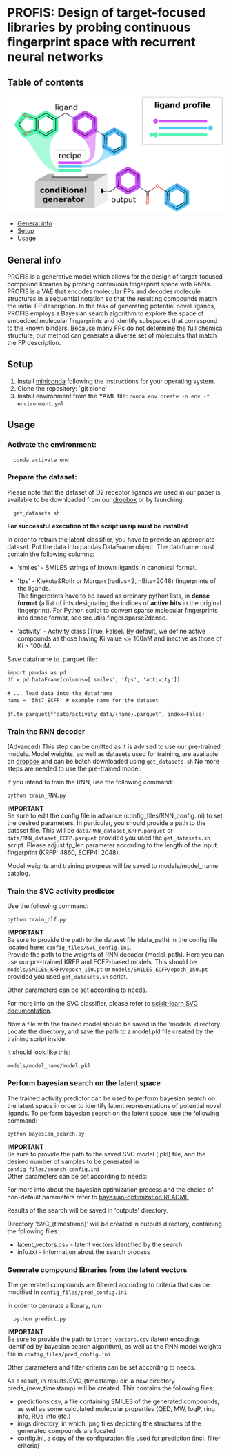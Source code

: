 # PROFIS: Design of target-focused libraries by probing continuous fingerprint space with recurrent neural networks

## Table of contents

![TOC](https://github.com/hubertrybka/profis/blob/main/TOC.png)

* [General info](#general-info)
* [Setup](#setup)
* [Usage](#usage)

## General info

PROFIS is a generative model which allows for the design of target-focused compound libraries by probing continuous 
fingerprint space with RNNs. PROFIS is a VAE that encodes molecular FPs and decodes molecule structures 
in a sequential notation so that the resulting compounds match the initial FP description. In the task of generating 
potential novel ligands, PROFIS employs a Bayesian search algorithm to explore the space of embedded molecular fingerprints 
and identify subspaces that correspond to the known binders. Because many FPs do not determine the full chemical structure, 
our method can generate a diverse set of molecules that match the FP description.

## Setup

1. Install [miniconda](https://docs.conda.io/en/latest/miniconda.html) following the instructions for your operating
   system.
2. Clone the repository: `git clone'
3. Install environment from the YAML file: `conda env create -n env -f environment.yml`

## Usage

### Activate the environment:

      conda activate env

### Prepare the dataset:

Please note that the dataset of D2 receptor ligands we used in our paper is available to be downloaded from
our [dropbox](https://www.dropbox.com/scl/fi/n5v2v8e8z63ca3i6byshk/datasets.zip?rlkey=csa1epu0mcuz2fvnevtw8jscl&dl=0) or by
launching:

      get_datasets.sh

**For successful execution of the script unzip must be installed**

In order to retrain the latent classifier, you have to provide an appropriate dataset. Put the data into
pandas.DataFrame object. The dataframe must contain the following columns:

* 'smiles' - SMILES strings of known ligands in canonical format.

* 'fps' - Klekota&Roth or Morgan (radius=2, nBits=2048) fingerprints of the ligands.  
  The fingerprints have to be saved as ordinary python lists, in **dense format** (a list of ints designating the indices
  of **active bits** in the original fingerprint).
  For Python script to convert sparse molecular fingerprints into dense format, see src.utils.finger.sparse2dense.

* 'activity' - Activity class (True, False). By default, we define active compounds as those having
  Ki value <= 100nM and inactive as those of Ki > 100nM.

Save dataframe to .parquet file:

```
import pandas as pd
df = pd.DataFrame(columns=['smiles', 'fps', 'activity'])

# ... load data into the dataframe
name = '5ht7_ECFP' # example name for the dataset

df.to_parquet(f'data/activity_data/{name}.parquet', index=False)
```

### Train the RNN decoder

(Advanced) This step can be omitted as it is advised to use our pre-trained models. Model weights, as well as datasets
used for training, are available
on [dropbox](https://www.dropbox.com/scl/fi/e4xfi71gr2ih612ud8wai/models.zip?rlkey=8jrut4dexkmqj8egjcsphhdmu&dl=0) and can be
batch downloaded using `get_datasets.sh` No more steps are needed to use the pre-trained model.

If you intend to train the RNN, use the following command:

    python train_RNN.py

**IMPORTANT**  
Be sure to edit the config file in advance (config_files/RNN_config.ini) to set the desired parameters.
In particular, you should provide a path to the dataset file. This will be `data/RNN_dataset_KRFP.parquet`
or `data/RNN_dataset_ECFP.parquet`
provided you used the `get_datasets.sh` script. Please adjust fp_len parameter according to the length of the input.
fingerprint (KRFP: 4860, ECFP4: 2048).

Model weights and training progress will be saved to models/model_name catalog.

### Train the SVC activity predictor

Use the following command:

    python train_clf.py

**IMPORTANT**  
Be sure to provide the path to the dataset file (data_path) in the config file located
here: `config_files/SVC_config.ini`.  
Provide the path to the weights of RNN decoder (model_path). Here you can use our pre-trained KRFP and ECFP-based models.
This should be `models/SMILES_KRFP/epoch_150.pt` or `models/SMILES_ECFP/epoch_150.pt` provided you used `get_datasets.sh`
script.

Other parameters can be set according to needs.

For more info on the SVC classifier, please refer
to [scikit-learn SVC documentation](https://scikit-learn.org/stable/modules/generated/sklearn.svm.SVC.html).

Now a file with the trained model should be saved in the 'models' directory. Locate the directory,
and save the path to a model.pkl file created by the training script inside.

It should look like this:

    models/model_name/model.pkl

### Perform bayesian search on the latent space

The trained activity predictor can be used to perform bayesian search on the latent space in order to identify latent
representations of potential novel ligands.
To perform bayesian search on the latent space, use the following command:

    python bayesian_search.py

**IMPORTANT**  
Be sure to provide the path to the saved SVC model (.pkl) file, and the desired number of samples to be generated
in `config_files/search_config.ini`  
Other parameters can be set according to needs:

For more info about the bayesian optimization process and the choice of non-default parameters refer to
[bayesian-optimization README](https://github.com/bayesian-optimization/BayesianOptimization).

Results of the search will be saved in 'outputs' directory.

Directory 'SVC_{timestamp}' will be created in outputs directory, containing the following files:

* latent_vectors.csv - latent vectors identified by the search
* info.txt - information about the search process

### Generate compound libraries from the latent vectors

The generated compounds are filtered according to criteria that can be modified in `config_files/pred_config.ini`.

In order to generate a library, run

      python predict.py

**IMPORTANT**  
Be sure to provide the path to `latent_vectors.csv` (latent encodings identified by bayesian search algorithm), as well as
the RNN model weights file in `config_files/pred_config.ini`

Other parameters and filter criteria can be set according to needs.

As a result, in results/SVC_{timestamp} dir, a new directory preds_{new_timestamp} will be created. This contains the
following files:

* predictions.csv, a file containing SMILES of the generated compounds, as well as some calculated molecular properties
  (QED, MW, logP, ring info, RO5 info etc.)
* imgs directory, in which .png files depicting the structures of the generated compounds are located
* config.ini, a copy of the configuration file used for prediction (incl. filter criteria)

